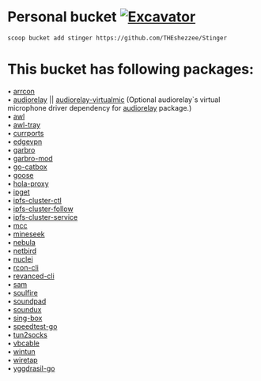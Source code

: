 # Personal bucket [![Excavator](https://github.com/THEshezzee/Stinger/actions/workflows/excavator.yml/badge.svg)](https://github.com/THEshezzee/Stinger/actions/workflows/excavator.yml)

```
scoop bucket add stinger https://github.com/THEshezzee/Stinger
```
# This bucket has following packages:

• [arrcon](https://github.com/radj307/ARRCON)<br>
• [audiorelay](https://audiorelay.net) || [audiorelay-virtualmic](https://docs.audiorelay.net/instructions/windows/use-your-phone-as-a-mic-for-windows-10) (Optional audiorelay`s virtual microphone driver dependency for [audiorelay](https://audiorelay.net) package.)<br>
• [awl](https://anywherelan.com/)<br>
• [awl-tray](https://anywherelan.com/)<br>
• [currports](https://www.nirsoft.net/utils/cports.html)<br>
• [edgevpn](https://mudler.github.io/edgevpn)<br>
• [garbro](https://github.com/morkt/GARbro)<br>
• [garbro-mod](https://github.com/crskycode/GARbro)<br>
• [go-catbox](https://github.com/wabarc/go-catbox)<br>
• [goose](https://github.com/nickjfree/goose)<br>
• [hola-proxy](https://github.com/Snawoot/hola-proxy)<br>
• [ipget](https://github.com/ipfs/ipget)<br>
• [ipfs-cluster-ctl](https://ipfscluster.io/)<br>
• [ipfs-cluster-follow](https://ipfscluster.io/)<br>
• [ipfs-cluster-service](https://ipfscluster.io/)<br>
• [mcc](https://github.com/MCCTeam/Minecraft-Console-Client)<br>
• [mineseek](https://github.com/MrMarble/mineseek)<br>
• [nebula](https://github.com/slackhq/nebula)<br>
• [netbird](https://netbird.io/)<br>
• [nuclei](https://nuclei.projectdiscovery.io/)<br>
• [rcon-cli](https://github.com/gorcon/rcon-cli/)<br>
• [revanced-cli](https://revanced.app/)<br>
• [sam](https://github.com/rex706/SAM)<br>
• [soulfire](https://github.com/AlexProgrammerDE/SoulFire)<br>
• [soundpad](https://www.leppsoft.com/soundpad)<br>
• [soundux](https://soundux.rocks)<br>
• [sing-box](https://github.com/SagerNet/sing-box)<br>
• [speedtest-go](https://github.com/showwin/speedtest-go)<br>
• [tun2socks](https://github.com/xjasonlyu/tun2socks)<br>
• [vbcable](https://vb-audio.com/Cable)<br>
• [wintun](https://www.wintun.net/)<br>
• [wiretap](https://github.com/sandialabs/wiretap)<br>
• [yggdrasil-go](https://yggdrasil-network.github.io/)<br>

